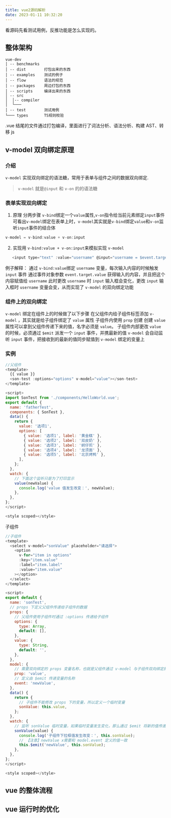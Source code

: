 ```yaml
---
title: vue2源码解析
date: 2023-01-11 10:32:20
---
```


看源码先看测试用例，反推功能是怎么实现的。

## 整体架构

```
vue-dev
│ -- benchmarks
│ -- dist        打包出来的东西
│ -- examples    测试的例子
│ -- flow        语法的规范
│ -- packages    周边打包的东西
│ -- scripts     编译出来的东西
│ -- src
│  │-- compiler
│  └───
│ -- test        测试用例
└─── types       TS规则校验
```

.vue 结尾的文件通过打包编译，里面进行了词法分析、语法分析、构建 AST、转移 js

## v-model 双向绑定原理

### 介绍

`v-model` 实现双向绑定的语法糖，常用于表单与组件之间的数据双向绑定.

> `v-model` 就是`@input` 和 `v-on` 的的语法糖

### 表单实现双向绑定

1. 原理 分两步骤 `v-bind`绑定一个`value`属性,`v-on`指令给当前元素绑定`input`事件 可看出`v-model`绑定在表单上时，`v-model`其实就是`v-bind`绑定`value`和`v-on`监听`input`事件的结合体

```js
v-model = v-bind:value + v-on:input
```

2. 实现用 `v-bind:value + v-on:input`来模拟实现 `v-model`

```js
   <input type="text" :value="username" @input="username = $event.target.value" />
```

例子解释： 通过 `v-bind:value`绑定 `username` 变量，每次输入内容的时候触发 `input` 事件 通过事件对象参数 `event.target.value` 获得输入的内容，并且把这个内容赋值给 `username` 此时更改 `username` 时 `input` 输入框会变化，更改 `input` 输入框时 `username` 变量会变，从而实现了 `v-model` 的双向绑定功能

### 组件上的双向绑定

`v-model` 绑定在组件上的时候做了以下步骤 在父组件内给子组件标签添加 `v-model` ，其实就是给子组件绑定了 `value` 属性 子组件内使用 `prop` 创建 创建 `value` 属性可以拿到父组件传递下来的值，名字必须是 `value`。 子组件内部更改 `value` 的时候，必须通过 `$emit` 派发一个 `input` 事件，并携最新的值 `v-model` 会自动监听 `input` 事件，把接收到的最新的值同步赋值到 `v-model` 绑定的变量上

### 实例

```js
//父组件
<template>
  {{ value }}
  <son-test :options="options" v-model="value"></son-test>
</template>

<script>
import SonTest from './components/HelloWorld.vue';
export default {
  name: 'fatherTest',
  components: { SonTest },
  data() {
    return {
      value: '选项1',
      options: [
        { value: '选项1', label: '黄金糕' },
        { value: '选项2', label: '双皮奶' },
        { value: '选项3', label: '蚵仔煎' },
        { value: '选项4', label: '龙须面' },
        { value: '选项5', label: '北京烤鸭' },
      ],
    };
  },
  watch: {
    // 下面这个监听只是为了打印显示
    value(newValue) {
      console.log('value 值发生改变：', newValue);
    },
  },
};
</script>

<style scoped></style>
```

子组件

```js
//子组件
<template>
  <select v-model="sonValue" placeholder="请选择">
    <option
      v-for="item in options"
      :key="item.value"
      :label="item.label"
      :value="item.value"
    ></option>
  </select>
</template>

<script>
export default {
  name: 'sonTest',
  // props 下定义父组件传递给子组件的数据
  props: {
    // 父组件使用子组件时通过 :options 传递给子组件
    options: {
      type: Array,
      default: [],
    },
    value: {
      type: String,
      default: '',
    },
  },
  model: {
    // 需要双向绑定的 props 变量名称，也就是父组件通过 v-model 与子组件双向绑定的变量
    prop: 'value',
    // 定义由 $emit 传递变量的名称
    event: 'newValue',
  },
  data() {
    return {
      // 子组件不能修改 props 下的变量，所以定义一个临时变量
      sonValue: this.value,
    };
  },
  watch: {
    // 监听 sonValue 临时变量，如果临时变量发生变化，那么通过 $emit 将新的值传递给父组件
    sonValue(value) {
      console.log('子组件下拉框值发生改变：', this.sonValue);
      // 【注意】newValue x需要和 model.event 定义的值一致
      this.$emit('newValue', this.sonValue);
    },
  },
};
</script>

<style scoped></style>
```

## vue 的整体流程

## vue 运行时的优化
